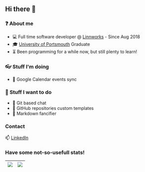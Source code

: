 ## Hi there 👋

### ❓ About me

- 💻 Full time software developer @ [Linnworks](https://www.linnworks.com/) - Since Aug 2018
- 🎓 [University of Portsmouth](https://www.port.ac.uk/) Graduate
- ⏳ Been programming for a while now, but still plenty to learn!

### 👓 Stuff I'm doing

- 📅 Google Calendar events sync

### 🔮 Stuff I want to do

- 💬 Git based chat
- 📑 GitHub repositories custom templates
- 🎩 Markdown fancifier

### Contact

📫 [LinkedIn](https://www.linkedin.com/in/adrianobp-dev/)

### Have some not-so-usefull stats!

| <img src="https://github-readme-stats.vercel.app/api?username=adrianoBP&show_icons=true&theme=github_dark"> | <img src="https://github-readme-stats.vercel.app/api/top-langs/?username=adrianoBP&layout=compact&langs_count=8&exclude_repo=Unity101&theme=github_dark"> |
| - | - |
